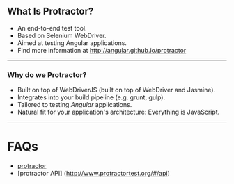 ##  What Is Protractor?

* An end-to-end test tool.
* Based on Selenium WebDriver.
* Aimed at testing Angular applications.
* Find more information at http://angular.github.io/protractor

---

### Why do we Protractor?

* Built on top of WebDriverJS (built on top of WebDriver and Jasmine).
* Integrates into your build pipeline (e.g. grunt, gulp).
* Tailored to testing *Angular* applications.
* Natural fit for your application's architecture: Everything is JavaScript.

---
# FAQs
* [protractor](https://github.com/angular/protractor/blob/master/docs/faq.md)
* [protractor API] (http://www.protractortest.org/#/api)